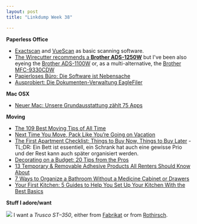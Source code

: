 ```yaml
---
layout: post
title: "Linkdump Week 38"

---
```


**Paperless Office**
- [Exactscan](http://exactscan.com/de/index.html) and [VueScan](https://www.hamrick.com/) as basic scanning software.
- [The Wirecutter recommends a **Brother ADS-1250W**](https://thewirecutter.com/reviews/best-portable-document-scanner/) but I've been also eyeing the [Brother ADS-1100W](https://www.ricardo.ch/de/a/brother-scanner-ads-1100w-1083188920/) or, as a multi-alternative, the [Brother MFC-9330CDW](https://www.ricardo.ch/de/a/brother-mfc-9330cdw-1083046276/)
- [Papierloses Büro: Die Software ist Nebensache](https://www.ifun.de/papierloses-buero-die-software-ist-nebensache-121589/)
- [Ausprobiert: Die Dokumenten-Verwaltung EagleFiler](https://www.ifun.de/ausprobiert-die-dokumenten-verwaltung-eaglefiler-100780/)

**Mac OSX**
- [Neuer Mac: Unsere Grundausstattung zählt 75 Apps](https://www.ifun.de/neuer-mac-unsere-grundausstattung-zaehlt-75-apps-102163/)

**Moving**
- [The 109 Best Moving Tips of All Time](https://www.apartmenttherapy.com/moving-tips-36648151)
- [Next Time You Move, Pack Like You’re Going on Vacation](https://www.apartmenttherapy.com/packing-tips-for-moving-262160)
- [The First Apartment Checklist: Things to Buy Now, Things to Buy Later](https://www.apartmenttherapy.com/the-first-apartment-checklist-things-to-buy-now-things-to-buy-later-219419) - TL;DR: Ein Bett ist essentiell, ein Schrank hat auch eine gewisse Prio und der Rest kann auch später organisiert werden.
- [Decorating on a Budget: 20 Tips from the Pros](https://www.apartmenttherapy.com/decorating-on-a-budget-tips-from-the-pros-204068)
- [13 Temporary & Removable Adhesive Products All Renters Should Know About](https://www.apartmenttherapy.com/10-temporary-removable-products-all-renters-should-know-about-206028)
- [7 Ways to Organize a Bathroom Without a Medicine Cabinet or Drawers](https://www.apartmenttherapy.com/7-ways-to-organize-a-bathroom-without-a-medicine-cabinet-or-drawers-239717)
- [Your First Kitchen: 5 Guides to Help You Set Up Your Kitchen With the Best Basics](https://www.thekitchn.com/essential-kitchen-equipment-5-guides-to-help-171152)

**Stuff I adore/want**


![](https://images-na.ssl-images-amazon.com/images/I/71iWd%2BZACjL._SL1500_.jpg)
I want a *Trusco ST–350*, either from [Fabrikat](https://www.fabrikat.ch/werkstatt/aufbewahrung/2-stockig-aufklappbare-werkzeugkiste-st-350.html) or from [Rothirsch](https://www.rothirsch.com/collections/trusco/products/japanese-tool-box?variant=17173427271).
